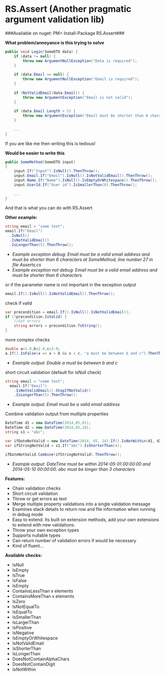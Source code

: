 RS.Assert (Another pragmatic argument validation lib)
=========

###Available on nuget: PM> Install-Package RS.Assert###

**What problem/annoyance is this trying to solve**
``` c#
public void Login(SomeDTO data) {
    if (data != null) {
        throw new ArgumentNullException("Data is required");
    }
    
    if (data.Email == null) {
        throw new ArgumentNullException("Email is required");
    }
    
    if (NotValidEmail(data.Email)) {
        throw new ArgumentException("Email is not valid");
    }
    
    if (data.Email.Length > 5) {
        throw new ArgumentException("Email must be shorter than 6 characters")
    }
    
    ...
}
```

If you are like me then writing this is tedious!

**Would be easier to write this**
``` c#
public SomeMethod(SomeDTO input)
{
    input.If("Input").IsNull().ThenThrow();
    input.Email.If("Email").IsNull().IsNotValidEmail().ThenThrow();
    input.Name.If("Name").IsNull().IsEmptyOrWhitespace().ThenThrow();
    input.UserId.If("User id").IsSmallerThan(0).ThenThrow();
    
    ...
}
```

And that is what you can do with RS.Assert

**Other example:**
``` c#
string email = "some text";
email.If("Email")
  .IsNull()
  .IsNotValidEmail()
  .IsLongerThan(5).ThenThrow();
```

- *Example exception debug: Email must be a valid email address and must be shorter than 6 characters at SomeMethod, line number 27 in file Asserts.cs*
- *Example exception not debug: Email must be a valid email address and must be shorter than 6 characters*

or if the parameter name is not important in the exception output
``` c#
email.If().IsNull().IsNotValidEmail().ThenThrow();
```
check if valid
``` c#
var precondition = email.If().IsNull().IsNotValidEmail();
if (!precondition.IsValid) {
    //Get errors
    string errors = precondition.ToString();
}
```
more complex checks
``` c#
double a=1.0,b=2.0,c=3.0;
a.If().IsFalse(x => x > b && x < c, "a must be between b and c").ThenThrow();
```
- *Example output: Double a must be between b and c*

short circuit validation (default for isNull check)
``` c#
string email = "some text";
  email.If("Email")
    .IsNotValidEmail().StopIfNotValid()
    .IsLongerThan(5).ThenThrow();
```
- *Example output: Email must be a valid email address*

Combine validation output from multiple properties
``` c#
DateTime d1 = new DateTime(2014,05,01);
DateTime d2 = new DateTime(2014,05,10);
string s1 = "abc";

var ifDateNotValid = new DateTime(2014, 05, 24).If().IsNotWithin(d1, d2);
var ifStringNotValid = s1.If("abc").IsShorterThan(4);

ifDateNotValid.Combine(ifStringNotValid).ThenThrow();
```
- *Example output: DateTime must be within 2014-05-01 00:00:00 and 2014-05-10 00:00:00. abc must be longer than 3 characters*

**Features:**
- Chain validation checks 
- Short circuit validation 
- Throw or get errors as text 
- Merge multiple property validations into a single validation message
- Examines stack details to return row and file information when running in debug mode
- Easy to extend. Its built on extension methods, add your own extensions to extend with new validations.
- Throw your own exception types
- Supports nullable types
- Can return number of validation errors if would be necessary
- Kind of fluent...

**Available checks:**
- IsNull
- IsEmpty
- IsTrue
- IsFalse
- IsEmpty
- ContainsLessThan x elements
- ContainsMoreThan x elements
- IsZero
- IsNotEqualTo
- IsEqualTo
- IsSmallerThan
- IsLargerThan
- IsPositive
- IsNegative
- IsEmptyOrWhitespace
- IsNotValidEmail
- IsShorterThan
- IsLongerThan
- DoesNotContainAlphaChars
- DoesNotContainDigit
- IsNotWithin 

